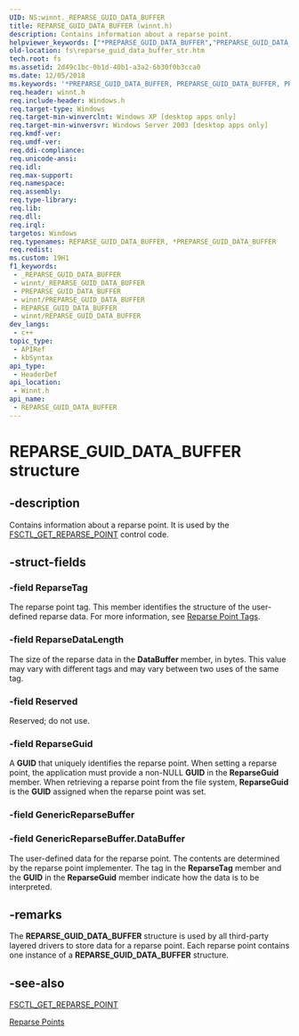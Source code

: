 ```yaml
---
UID: NS:winnt._REPARSE_GUID_DATA_BUFFER
title: REPARSE_GUID_DATA_BUFFER (winnt.h)
description: Contains information about a reparse point.
helpviewer_keywords: ["*PREPARSE_GUID_DATA_BUFFER","PREPARSE_GUID_DATA_BUFFER","PREPARSE_GUID_DATA_BUFFER structure pointer [Files]","REPARSE_GUID_DATA_BUFFER","REPARSE_GUID_DATA_BUFFER structure [Files]","_REPARSE_GUID_DATA_BUFFER","_win32_reparse_guid_data_buffer_str","base.reparse_guid_data_buffer_str","fs.reparse_guid_data_buffer_str","winnt/PREPARSE_GUID_DATA_BUFFER","winnt/REPARSE_GUID_DATA_BUFFER"]
old-location: fs\reparse_guid_data_buffer_str.htm
tech.root: fs
ms.assetid: 2d49c1bc-0b1d-40b1-a3a2-6b30f0b3cca0
ms.date: 12/05/2018
ms.keywords: '*PREPARSE_GUID_DATA_BUFFER, PREPARSE_GUID_DATA_BUFFER, PREPARSE_GUID_DATA_BUFFER structure pointer [Files], REPARSE_GUID_DATA_BUFFER, REPARSE_GUID_DATA_BUFFER structure [Files], _REPARSE_GUID_DATA_BUFFER, _win32_reparse_guid_data_buffer_str, base.reparse_guid_data_buffer_str, fs.reparse_guid_data_buffer_str, winnt/PREPARSE_GUID_DATA_BUFFER, winnt/REPARSE_GUID_DATA_BUFFER'
req.header: winnt.h
req.include-header: Windows.h
req.target-type: Windows
req.target-min-winverclnt: Windows XP [desktop apps only]
req.target-min-winversvr: Windows Server 2003 [desktop apps only]
req.kmdf-ver: 
req.umdf-ver: 
req.ddi-compliance: 
req.unicode-ansi: 
req.idl: 
req.max-support: 
req.namespace: 
req.assembly: 
req.type-library: 
req.lib: 
req.dll: 
req.irql: 
targetos: Windows
req.typenames: REPARSE_GUID_DATA_BUFFER, *PREPARSE_GUID_DATA_BUFFER
req.redist: 
ms.custom: 19H1
f1_keywords:
 - _REPARSE_GUID_DATA_BUFFER
 - winnt/_REPARSE_GUID_DATA_BUFFER
 - PREPARSE_GUID_DATA_BUFFER
 - winnt/PREPARSE_GUID_DATA_BUFFER
 - REPARSE_GUID_DATA_BUFFER
 - winnt/REPARSE_GUID_DATA_BUFFER
dev_langs:
 - c++
topic_type:
 - APIRef
 - kbSyntax
api_type:
 - HeaderDef
api_location:
 - Winnt.h
api_name:
 - REPARSE_GUID_DATA_BUFFER
---
```


# REPARSE_GUID_DATA_BUFFER structure


## -description

Contains information about a reparse point. It is used by the 
    <a href="https://docs.microsoft.com/windows/desktop/api/winioctl/ni-winioctl-fsctl_get_reparse_point">FSCTL_GET_REPARSE_POINT</a> control code.

## -struct-fields

### -field ReparseTag

The reparse point tag. This member identifies the structure of the user-defined reparse data. For more 
      information, see <a href="https://docs.microsoft.com/windows/desktop/FileIO/reparse-point-tags">Reparse Point Tags</a>.

### -field ReparseDataLength

The size of the reparse data in the <b>DataBuffer</b> member, in bytes. This value may 
      vary with different tags and may vary between two uses of the same tag.

### -field Reserved

Reserved; do not use.

### -field ReparseGuid

A <b>GUID</b> that uniquely identifies the  reparse point. When setting a reparse 
      point, the application must provide a non-NULL <b>GUID</b> in the 
      <b>ReparseGuid</b> member. When retrieving a reparse point from the file system, 
      <b>ReparseGuid</b> is the <b>GUID</b> assigned when the reparse point 
      was set.

### -field GenericReparseBuffer

### -field GenericReparseBuffer.DataBuffer

The user-defined data for the reparse point. The contents are determined by the reparse point implementer. 
       The tag in the <b>ReparseTag</b> member and the <b>GUID</b> in the 
       <b>ReparseGuid</b> member indicate how the data is to be interpreted.

## -remarks

The <b>REPARSE_GUID_DATA_BUFFER</b> structure is 
    used by all third-party layered drivers to store data for a reparse point. Each reparse point contains one 
    instance of a <b>REPARSE_GUID_DATA_BUFFER</b> 
    structure.

## -see-also

<a href="https://docs.microsoft.com/windows/desktop/api/winioctl/ni-winioctl-fsctl_get_reparse_point">FSCTL_GET_REPARSE_POINT</a>



<a href="https://docs.microsoft.com/windows/desktop/FileIO/reparse-points">Reparse Points</a>

